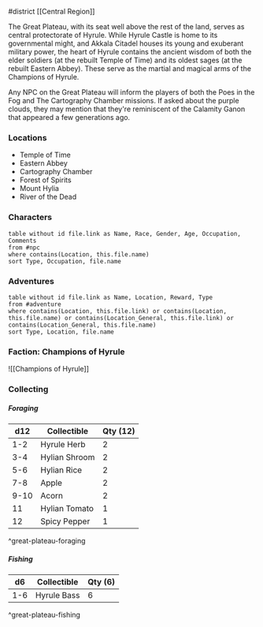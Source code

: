 #district [[Central Region]]

The Great Plateau, with its seat well above the rest of the land, serves as central protectorate of Hyrule. While Hyrule Castle is home to its governmental might, and Akkala Citadel houses its young and exuberant military power, the heart of Hyrule contains the ancient wisdom of both the elder soldiers (at the rebuilt Temple of Time) and its oldest sages (at the rebuilt Eastern Abbey). These serve as the martial and magical arms of the Champions of Hyrule.

Any NPC on the Great Plateau will inform the players of both the Poes in the Fog and The Cartography Chamber missions. If asked about the purple clouds, they may mention that they're reminiscent of the Calamity Ganon that appeared a few generations ago.

### Locations

- Temple of Time
- Eastern Abbey
- Cartography Chamber
- Forest of Spirits
- Mount Hylia
- River of the Dead

### Characters
```dataview
table without id file.link as Name, Race, Gender, Age, Occupation, Comments
from #npc
where contains(Location, this.file.name)
sort Type, Occupation, file.name
```

### Adventures
```dataview
table without id file.link as Name, Location, Reward, Type
from #adventure
where contains(Location, this.file.link) or contains(Location, this.file.name) or contains(Location_General, this.file.link) or contains(Location_General, this.file.name)
sort Type, Location, file.name
```

### Faction: Champions of Hyrule

![[Champions of Hyrule]]

### Collecting

##### Foraging

| d12  | Collectible   | Qty (12) |
| ---- | ------------- | -------- |
| 1-2  | Hyrule Herb   | 2        |
| 3-4  | Hylian Shroom | 2        |
| 5-6  | Hylian Rice   | 2        |
| 7-8  | Apple         | 2        |
| 9-10 | Acorn         | 2        |
| 11   | Hylian Tomato | 1        |
| 12   | Spicy Pepper  | 1        |
^great-plateau-foraging

##### Fishing

| d6  | Collectible    | Qty (6) |
| --- | -------------- | ------- |
| 1-6 | Hyrule Bass    | 6       |
^great-plateau-fishing
